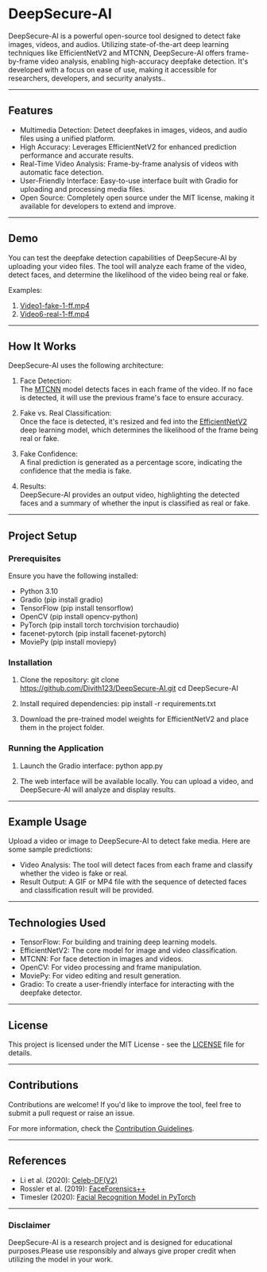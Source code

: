 # DeepSecure-AI

DeepSecure-AI is a powerful open-source tool designed to detect fake images, videos, and audios. Utilizing state-of-the-art deep learning techniques like EfficientNetV2 and MTCNN, DeepSecure-AI offers frame-by-frame video analysis, enabling high-accuracy deepfake detection. It's developed with a focus on ease of use, making it accessible for researchers, developers, and security analysts..

---

## Features

- Multimedia Detection: Detect deepfakes in images, videos, and audio files using a unified platform.
- High Accuracy: Leverages EfficientNetV2 for enhanced prediction performance and accurate results.
- Real-Time Video Analysis: Frame-by-frame analysis of videos with automatic face detection.
- User-Friendly Interface: Easy-to-use interface built with Gradio for uploading and processing media files.
- Open Source: Completely open source under the MIT license, making it available for developers to extend and improve.

---

## Demo

You can test the deepfake detection capabilities of DeepSecure-AI by uploading your video files. The tool will analyze each frame of the video, detect faces, and determine the likelihood of the video being real or fake.

Examples:  
1. [Video1-fake-1-ff.mp4](#)
2. [Video6-real-1-ff.mp4](#)

---

## How It Works

DeepSecure-AI uses the following architecture:

1. Face Detection:  
   The [MTCNN](https://arxiv.org/abs/1604.02878) model detects faces in each frame of the video. If no face is detected, it will use the previous frame's face to ensure accuracy.

2. Fake vs. Real Classification:  
   Once the face is detected, it's resized and fed into the [EfficientNetV2](https://arxiv.org/abs/2104.00298) deep learning model, which determines the likelihood of the frame being real or fake.

3. Fake Confidence:  
   A final prediction is generated as a percentage score, indicating the confidence that the media is fake.

4. Results:  
   DeepSecure-AI provides an output video, highlighting the detected faces and a summary of whether the input is classified as real or fake.

---

## Project Setup

### Prerequisites

Ensure you have the following installed:

- Python 3.10
- Gradio (pip install gradio)
- TensorFlow (pip install tensorflow)
- OpenCV (pip install opencv-python)
- PyTorch (pip install torch torchvision torchaudio)
- facenet-pytorch (pip install facenet-pytorch)
- MoviePy (pip install moviepy)

### Installation

1. Clone the repository:
        git clone https://github.com/Divith123/DeepSecure-AI.git
    cd DeepSecure-AI
    

2. Install required dependencies:
        pip install -r requirements.txt
    

3. Download the pre-trained model weights for EfficientNetV2 and place them in the project folder.

### Running the Application

1. Launch the Gradio interface:
        python app.py
    

2. The web interface will be available locally. You can upload a video, and DeepSecure-AI will analyze and display results.

---

## Example Usage

Upload a video or image to DeepSecure-AI to detect fake media. Here are some sample predictions:

- Video Analysis: The tool will detect faces from each frame and classify whether the video is fake or real.
- Result Output: A GIF or MP4 file with the sequence of detected faces and classification result will be provided.

---

## Technologies Used

- TensorFlow: For building and training deep learning models.
- EfficientNetV2: The core model for image and video classification.
- MTCNN: For face detection in images and videos.
- OpenCV: For video processing and frame manipulation.
- MoviePy: For video editing and result generation.
- Gradio: To create a user-friendly interface for interacting with the deepfake detector.

---

## License

This project is licensed under the MIT License - see the [LICENSE](LICENSE) file for details.

---

## Contributions

Contributions are welcome! If you'd like to improve the tool, feel free to submit a pull request or raise an issue.

For more information, check the [Contribution Guidelines](CONTRIBUTING.md).

---

## References
- Li et al. (2020): [Celeb-DF(V2)](https://arxiv.org/abs/2008.06456)
- Rossler et al. (2019): [FaceForensics++](https://arxiv.org/abs/1901.08971)
- Timesler (2020): [Facial Recognition Model in PyTorch](https://www.kaggle.com/timesler/facial-recognition-model-in-pytorch)

---

### Disclaimer

DeepSecure-AI is a research project and is designed for educational purposes.Please use responsibly and always give proper credit when utilizing the model in your work.
